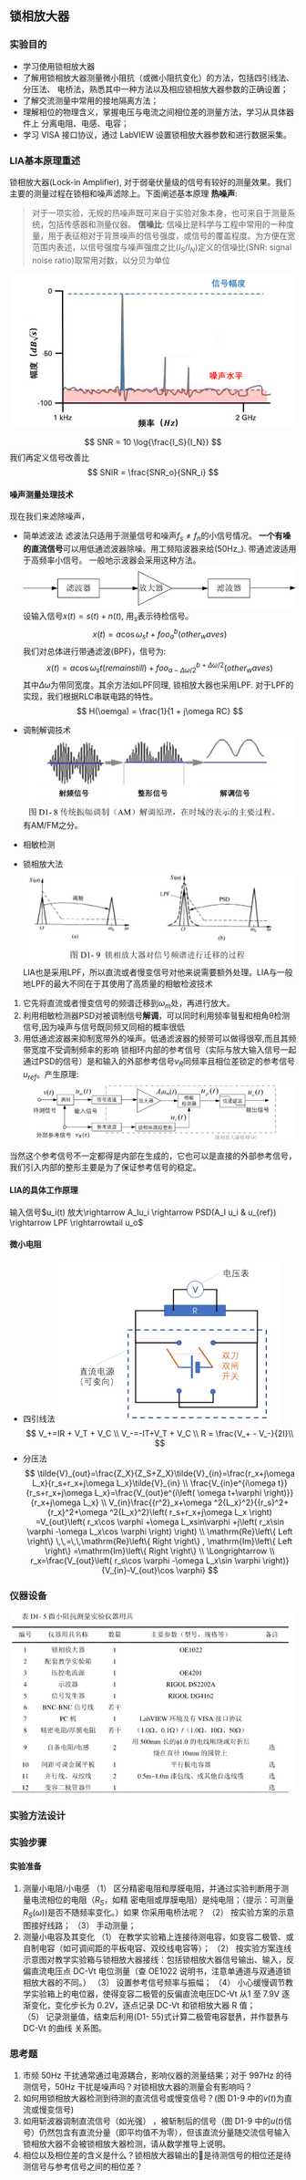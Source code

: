 ## 锁相放大器

### 实验目的

* 学习使用锁相放大器
* 了解用锁相放大器测量微小阻抗（或微小阻抗变化）的方法，包括四引线法、分压法、
电桥法，熟悉其中一种方法以及相应锁相放大器参数的正确设置； 
* 了解交流测量中常用的接地隔离方法； 
* 理解相位的物理含义，掌握电压与电流之间相位差的测量方法，学习从具体器件上
分离电阻、电感、电容； 
* 学习 VISA 接口协议，通过 LabVIEW 设置锁相放大器参数和进行数据采集。

### LIA基本原理重述

锁相放大器(Lock-in Amplifier), 对于弱毫伏量级的信号有较好的测量效果。我们主要的测量过程在锁相和噪声滤除上。下面阐述基本原理
**热噪声**:
> 对于一项实验，无规的热噪声既可来自于实验对象本身，也可来自于测量系统，包括传感器和测量仪器。
**信噪比**:
> 信噪比是科学与工程中常用的一种度量，用于表征相对于背景噪声的信号强度，或信号的覆盖程度。为方便在宽范围内表述，以信号强度与噪声强度之比($I_S/I_N$)定义的信噪比(SNR: signal noise ratio)取常用对数，以分贝为单位

![picture 1](images/0346ea370c8981bd05c3341b44a8eb3c55e1b5c4612c93b8f8d7c868202294b7.png)  

$$
SNR = 10 \log{\frac{I_S}{I_N}}
$$
我们再定义信号改善比
$$
SNIR = \frac{SNR_o}{SNR_i}
$$

#### 噪声测量处理技术
现在我们来滤除噪声，




* 简单滤波法
滤波法只适用于测量信号和噪声$f_s \ne f_n$的小信号情况。
**一个有噪的直流信号**可以用低通滤波器除噪。用工频陷波器来给(50Hz_).
带通滤波适用于高频率小信号。
一般地示波器会采用这种方法。
![picture 3](images/a72078aebf9429c570520a1c2f2bc368842a01e61ad6ed9a8de5592729c700a5.png)  
设输入信号$x(t) = s(t) + n(t)$, 用$_s$表示待检信号。
$$
x(t) = a\cos{\omega_s t} +  foo_{a}^{b}(other_waves) 
$$
我们对总体进行带通滤波(BPF)，信号为:
$$
x(t) = a\cos{\omega_s t} (remain still) +  foo_{a-\Delta \omega / 2}^{b+\Delta \omega / 2}(other_waves)
$$
其中$\Delta \omega$为带同宽度。其余方法如LPF同理, 锁相放大器也采用LPF.
对于LPF的实现，我们根据RLC串联电路的特性。
$$
H(\oemga) = \frac{1}{1 + j\omega RC}
$$ 
* 调制解调技术
![AMFM](images/c1df199957ae8ad0b3bb85a075383f904fe8e92d914b8c7c1dd0bf18d77d329b.png)  
有AM/FM之分。
* 相敏检测
  

* 锁相放大法
![picture 5](images/9ae3eed40c21d50025c15a5c1eefbb0e3f18cf74a8f5bc9e09236b0b46280ab0.png)  
LIA也是采用LPF，所以直流或者慢变信号对他来说需要额外处理。LIA与一般地LPF的最大不同在于其使用了高质量的相敏检波技术
1. 它先将直流或者慢变信号的频谱迁移到$\omega_m$处，再进行放大。
2. 利用相敏检测器PSD对被调制信号**解调**，可以同时利用频率휔푚和相角θ检测信号,因为噪声与信号既同频又同相的概率很低
3. 用低通滤波器来抑制宽带外的噪声。低通滤波器的频带可以做得很窄,而且其频带宽度不受调制频率的影响
锁相环内部的参考信号（实际与放大输入信号一起通过PSD的信号）是和输入的外部参考信号$v_R$同频率且相位差锁定的参考信号$u_{ref}$。产生原理:
![picture 7](images/b6722f4239bc36017175f8f9404bdf6bb2ea26083e43ea0857173736d58efb6b.png)  

当然这个参考信号不一定都得是内部在生成的，它也可以是直接的外部参考信号，我们引入内部的整形主要是为了保证参考信号的稳定。

#### LIA的具体工作原理
输入信号$u_i(t) 放大\rightarrow A_Iu_i  \rightarrow PSD(A_I u_i & u_{ref}) \rightarrow LPF \rightarrowtail u_o$ 

#### 微小电阻
* 四引线法
![picture 2](images/1fdce9df79b41077d4d795ae34f4a348c93eddae789c4a1a138be9f6916b97f8.png)  
$$
V_+=IR + V_T + V_C \\
V_-=-IT+V_T + V_C \\
R = \frac{V_+ - V_-}{2I}\\
$$
* 分压法
$$
\tilde{V}_{out}=\frac{Z_X}{Z_S+Z_X}\tilde{V}_{in}=\frac{r_x+j\omega L_x}{r_s+r_x+j\omega L_x}\tilde{V}_{in}
\\
\frac{V_{in}e^{i\omega t}}{r_s+r_x+j\omega L_x}=\frac{V_{out}e^{i\left( \omega t+\varphi \right)}}{r_x+j\omega L_x}
\\
V_{in}\frac{{r^2}_x+\omega ^2{L_x}^2}{{r_s}^2+{r_x}^2+\omega ^2{L_x}^2}\left( r_s+r_x+j\omega L_x \right) =V_{out}\left( r_x\cos \varphi +\omega L_xsin\varphi +j\left( r_x\sin \varphi -\omega L_x\cos \varphi \right) \right) 
\\
\mathrm{Re}\left\{ Left \right\} \,\,=\,\,\mathrm{Re}\left\{ Right \right\} , \mathrm{Im}\left\{ Left \right\} =\mathrm{Im}\left\{ Right \right\} 
\\
\Longrightarrow 
\\
r_x=\frac{V_{out}\left( r_s\cos \varphi -\omega L_x\sin \varphi \right)}{V_{in}-V_{out}\cos \varphi}
$$




### 仪器设备

![inst](images/14c8e5007f4e46efe56fd4d01bea265d1011f105a19d92a90b4903f2182f3a9e.png)  

### 实验方法设计

### 实验步骤
#### 实验准备
1. 测量小电阻/小电感 
（1） 区分精密电阻和厚膜电阻，并通过实验判断用于测量电流相位的电阻（$R_S$，如精
密电阻或厚膜电阻）是纯电阻；（提示：可测量$R_S(\omega)$)是否不随频率变化。）如果
你采用电桥法呢？ 
（2） 按实验方案的示意图接好线路； 
（3） 手动测量； 
2. 测量小电容及其变化 
（1） 在教学实验箱上连接待测电容，如变容二极管、或自制电容（如可调间距的平板电容、双绞线电容等）；
（2） 按实验方案连线示意图对教学实验箱与锁相放大器接线：包括锁相放大器信号输出、输入，反偏直流电压点 DC-Vt 电位测量（查 OE1022 说明书，注意单通道与双通道锁相放大器的不同。） 
（3） 设置参考信号频率与振幅； 
（4） 小心缓慢调节教学实验箱上的电位器，使得变容二极管的反偏直流电压DC-Vt 从1 至 7.9V 逐渐变化，变化步长为 0.2V，逐点记录 DC-Vt 和锁相放大器 R 值；  
（5） 记录测量值，结束后利用(D1- 55)式计算二极管电容퐶푥，并作퐶푥与 DC-Vt 的曲线
关系图。
### 思考题
1. 市频 50Hz 干扰通常通过电源耦合，影响仪器的测量结果；对于 997Hz 的待测信号，50Hz 干扰是噪声吗？对锁相放大器的测量会有影响吗？ 
2. 如何用锁相放大器检测到待测的直流信号或慢变信号？(图 D1-9 中的$v(t)$为直流或慢变信号) 
3. 如用斩波器调制直流信号（如光强）
，被斩制后的信号（图 D1-9 中的$u(t)$信号）仍然包含有直流分量（即平均值不为零），但该直流分量随交流信号输入锁相放大器不会被锁相放大器检测，请从数学推导上说明。 
4. 相位以及相位差的含义是什么？锁相放大器输出的是待测信号的相位还是待测信号与参考信号之间的相位差？















